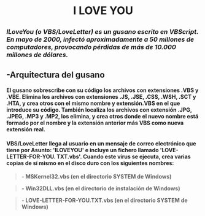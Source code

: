 <h1><b><p align="center">I LOVE YOU</p></b></h1>

<h3><p><i>ILoveYou (o VBS/LoveLetter) es un gusano escrito en VBScript. En mayo de 2000, infectó aproximadamente a 50 millones de computadores, provocando pérdidas de más de 10.000 millones de dólares.</i></p></h3>

## -Arquitectura del gusano
#### El gusano sobrescribe con su código los archivos con extensiones .VBS y .VBE. Elimina los archivos con extensiones .JS, .JSE, .CSS, .WSH, .SCT y .HTA, y crea otros con el mismo nombre y extensión.VBS en el que introduce su código. También localiza los archivos con extensión .JPG, .JPEG, .MP3 y .MP2, los elimina, y crea otros donde el nuevo nombre está formado por el nombre y la extensión anterior más VBS como nueva extensión real.
#### VBS/LoveLetter llega al usuario en un mensaje de correo electrónico que tiene por Asunto: 'ILOVEYOU' e incluye un fichero llamado 'LOVE-LETTER-FOR-YOU. TXT.vbs'. Cuando este virus se ejecuta, crea varias copias de sí mismo en el disco duro con los siguientes nombres:
> **- MSKernel32.vbs (en el directorio SYSTEM de Windows)**

> **- Win32DLL.vbs (en el directorio de instalación de Windows)**

> **- LOVE-LETTER-FOR-YOU.TXT.vbs (en el directorio SYSTEM de Windows)**
